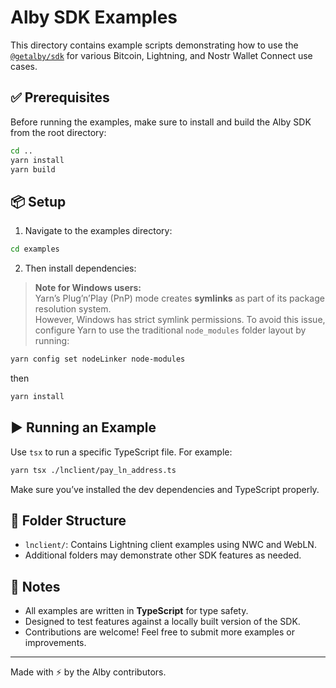
# Alby SDK Examples

This directory contains example scripts demonstrating how to use the [`@getalby/sdk`](https://github.com/getAlby/js-sdk) for various Bitcoin, Lightning, and Nostr Wallet Connect use cases.

## ✅ Prerequisites

Before running the examples, make sure to install and build the Alby SDK from the root directory:

```bash
cd ..
yarn install
yarn build
```


## 📦 Setup

1. Navigate to the examples directory:

```bash
cd examples
```

2. Then install dependencies:
> **Note for Windows users:**  
> Yarn’s Plug’n’Play (PnP) mode creates **symlinks** as part of its package resolution system.  
> However, Windows has strict symlink permissions. To avoid this issue, configure Yarn to use the traditional `node_modules` folder layout by running:


```bash
yarn config set nodeLinker node-modules
```
then 
```bash
yarn install
```


## ▶️ Running an Example

Use `tsx` to run a specific TypeScript file. For example:

```bash
yarn tsx ./lnclient/pay_ln_address.ts
```

Make sure you’ve installed the dev dependencies and TypeScript properly.

## 📁 Folder Structure

* `lnclient/`: Contains Lightning client examples using NWC and WebLN.
* Additional folders may demonstrate other SDK features as needed.

## 🧠 Notes

* All examples are written in **TypeScript** for type safety.
* Designed to test features against a locally built version of the SDK.
* Contributions are welcome! Feel free to submit more examples or improvements.

---

Made with ⚡ by the Alby contributors.

